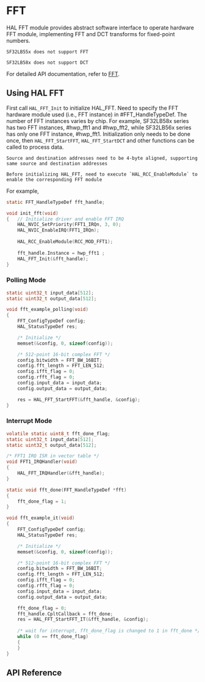 # FFT

HAL FFT module provides abstract software interface to operate hardware FFT module, implementing FFT and DCT transforms for fixed-point numbers.

```{note}
SF32LB55x does not support FFT
```

```{note}
SF32LB58x does not support DCT
```

For detailed API documentation, refer to [FFT](#hal-fft).

## Using HAL FFT

First call `HAL_FFT_Init` to initialize HAL_FFT. Need to specify the FFT hardware module used (i.e., FFT instance) in #FFT_HandleTypeDef. The number of FFT instances varies by chip. For example, SF32LB58x series has two FFT instances, #hwp_fft1 and #hwp_fft2, while SF32LB56x series has only one FFT instance, #hwp_fft1. Initialization only needs to be done once, then `HAL_FFT_StartFFT`, `HAL_FFT_StartDCT` and other functions can be called to process data.

```{note}
Source and destination addresses need to be 4-byte aligned, supporting same source and destination addresses
```

```{note}
Before initializing HAL_FFT, need to execute `HAL_RCC_EnableModule` to enable the corresponding FFT module
```

For example,
```c
static FFT_HandleTypeDef fft_handle;

void init_fft(void) 
{ 	// Initialize driver and enable FFT IRQ
    HAL_NVIC_SetPriority(FFT1_IRQn, 3, 0);
    HAL_NVIC_EnableIRQ(FFT1_IRQn);
    
    HAL_RCC_EnableModule(RCC_MOD_FFT1);
    
    fft_handle.Instance = hwp_fft1 ;
    HAL_FFT_Init(&fft_handle);
}
```

### Polling Mode
```c
static uint32_t input_data[512];
static uint32_t output_data[512];

void fft_example_polling(void)
{
    FFT_ConfigTypeDef config;
    HAL_StatusTypeDef res;

    /* Initialize */
    memset(&config, 0, sizeof(config));

    /* 512-point 16-bit complex FFT */
    config.bitwidth = FFT_BW_16BIT;
    config.fft_length = FFT_LEN_512;
    config.ifft_flag = 0;
    config.rfft_flag = 0;
    config.input_data = input_data;
    config.output_data = output_data;

    res = HAL_FFT_StartFFT(&fft_handle, &config);
}
```

### Interrupt Mode

```c
volatile static uint8_t fft_done_flag;
static uint32_t input_data[512];
static uint32_t output_data[512];

/* FFT1 IRQ ISR in vector table */
void FFT1_IRQHandler(void)
{
    HAL_FFT_IRQHandler(&fft_handle);
}

static void fft_done(FFT_HandleTypeDef *fft)
{
    fft_done_flag = 1;
}

void fft_example_it(void)
{
    FFT_ConfigTypeDef config;
    HAL_StatusTypeDef res;

    /* Initialize */
    memset(&config, 0, sizeof(config));

    /* 512-point 16-bit complex FFT */
    config.bitwidth = FFT_BW_16BIT;
    config.fft_length = FFT_LEN_512;
    config.ifft_flag = 0;
    config.rfft_flag = 0;
    config.input_data = input_data;
    config.output_data = output_data;

    fft_done_flag = 0;
    fft_handle.CpltCallback = fft_done;    
    res = HAL_FFT_StartFFT_IT(&fft_handle, &config);
    
    /* wait for interrupt, fft_done_flag is changed to 1 in fft_done */
    while (0 == fft_done_flag)
    {
    }
}
```

## API Reference
[](#hal-fft)